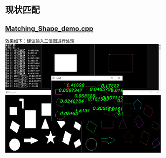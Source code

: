 # 现状匹配
## [Matching_Shape_demo.cpp](https://github.com/DJdongbudong/CPP_Opencv/blob/master/Matching_Shape/Matching_Shape_Demo.cpp)
效果如下：建议输入二值图进行处理
![image](https://github.com/DJdongbudong/CPP_Opencv/blob/master/Matching_Shape/%E5%BD%A2%E7%8A%B6%E5%8C%B9%E9%85%8D%E6%95%88%E6%9E%9C.jpg)

